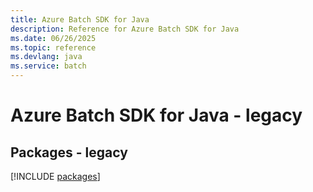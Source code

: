 ```yaml
---
title: Azure Batch SDK for Java
description: Reference for Azure Batch SDK for Java
ms.date: 06/26/2025
ms.topic: reference
ms.devlang: java
ms.service: batch
---
```

# Azure Batch SDK for Java - legacy
## Packages - legacy
[!INCLUDE [packages](batch-index.md)]
